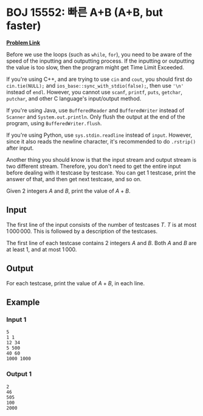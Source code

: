 # BOJ 15552: 빠른 A+B (A+B, but faster)

[**Problem Link**](https://www.acmicpc.net/problem/15552)

Before we use the loops (such as `while`, `for`), you need to be aware of the speed of the inputting and outputting process. If the inputting or outputting the value is too slow, then the program might get Time Limit Exceeded.

If you're using C++, and are trying to use `cin` and `cout`, you should first do `cin.tie(NULL);` and `ios_base::sync_with_stdio(false);`, then use `'\n'` instead of `endl`. However, you cannot use `scanf`, `printf`, `puts`, `getchar`, `putchar`, and other C language's input/output method.

If you're using Java, use `BufferedReader` and `BufferedWriter` instead of `Scanner` and `System.out.println`. Only flush the output at the end of the program, using `BufferedWriter.flush`.

If you're using Python, use `sys.stdin.readline` instead of `input`. However, since it also reads the newline character, it's recommended to do `.rstrip()` after input.

Another thing you should know is that the input stream and output stream is two different stream. Therefore, you don't need to get the entire input before dealing with it testcase by testcase. You can get 1 testcase, print the answer of that, and then get next testcase, and so on.

Given 2 integers $A$ and $B$, print the value of $A+B$.

## Input

The first line of the input consists of the number of testcases $T$. $T$ is at most $1\,000\,000$. This is followed by a description of the testcases.

The first line of each testcase contains 2 integers $A$ and $B$. Both $A$ and $B$ are at least $1$, and at most $1\,000$.

## Output

For each testcase, print the value of $A+B$, in each line.

## Example

### Input 1

```
5
1 1
12 34
5 500
40 60
1000 1000
```

### Output 1

```
2
46
505
100
2000
```